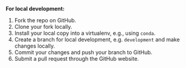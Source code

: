 **For local development:**
1. Fork the repo on GitHub.
2. Clone your fork locally.
3. Install your local copy into a virtualenv, e.g., using `conda`.
4. Create a branch for local development, e.g. `development` and make changes locally.
5. Commit your changes and push your branch to GitHub.
6. Submit a pull request through the GitHub website.
